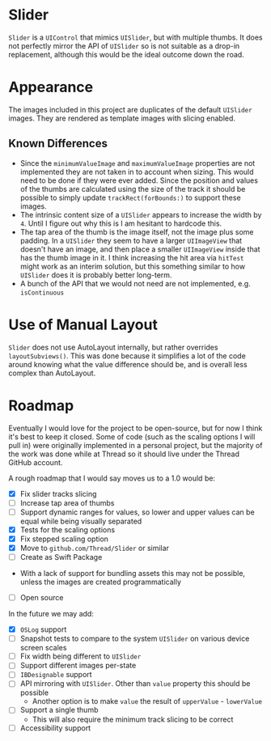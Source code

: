# Slider

`Slider` is a `UIControl` that mimics `UISlider`, but with multiple thumbs. It does not perfectly mirror the API of `UISlider` so is not suitable as a drop-in replacement, although this would be the ideal outcome down the road.

# Appearance

The images included in this project are duplicates of the default `UISlider` images. They are rendered as template images with slicing enabled.

## Known Differences

 - Since the `minimumValueImage` and `maximumValueImage` properties are not implemented they are not taken in to account when sizing. This would need to be done if they were ever added. Since the position and values of the thumbs are calculated using the size of the track it should be possible to simply update `trackRect(forBounds:)` to support these images.
 - The intrinsic content size of a `UISlider` appears to increase the width by `4`. Until I figure out why this is I am hesitant to hardcode this.
 - The tap area of the thumb is the image itself, not the image plus some padding. In a `UISlider` they seem to have a larger `UIImageView` that doesn't have an image, and then place a smaller `UIImageView` inside that has the thumb image in it. I think increasing the hit area via `hitTest` might work as an interim solution, but this something similar to how `UISlider` does it is probably better long-term.
 - A bunch of the API that we would not need are not implemented, e.g. `isContinuous`

# Use of Manual Layout

`Slider` does not use AutoLayout internally, but rather overrides `layoutSubviews()`. This was done because it simplifies a lot of the code around knowing what the value difference should be, and is overall less complex than AutoLayout.

# Roadmap

Eventually I would love for the project to be open-source, but for now I think it's best to keep it closed. Some of code (such as the scaling options I will pull in) were originally implemented in a personal project, but the majority of the work was done while at Thread so it should live under the Thread GitHub account.

A rough roadmap that I would say moves us to a 1.0 would be:

 - [X] Fix slider tracks slicing
 - [ ] Increase tap area of thumbs
 - [ ] Support dynamic ranges for values, so lower and upper values can be equal while being visually separated
 - [X] Tests for the scaling options
 - [X] Fix stepped scaling option
 - [X] Move to `github.com/Thread/Slider` or similar
 - [ ] Create as Swift Package
  - With a lack of support for bundling assets this may not be possible, unless the images are created programmatically
 - [ ] Open source

In the future we may add:

 - [X] `OSLog` support
 - [ ] Snapshot tests to compare to the system `UISlider` on various device screen scales
 - [ ] Fix width being different to `UISlider`
 - [ ] Support different images per-state
 - [ ] `IBDesignable` support
 - [ ] API mirroring with `UISlider`. Other than `value` property this should be possible
   - Another option is to make `value` the result of `upperValue` - `lowerValue`
 - [ ] Support a single thumb
   - This will also require the minimum track slicing to be correct
 - [ ] Accessibility support